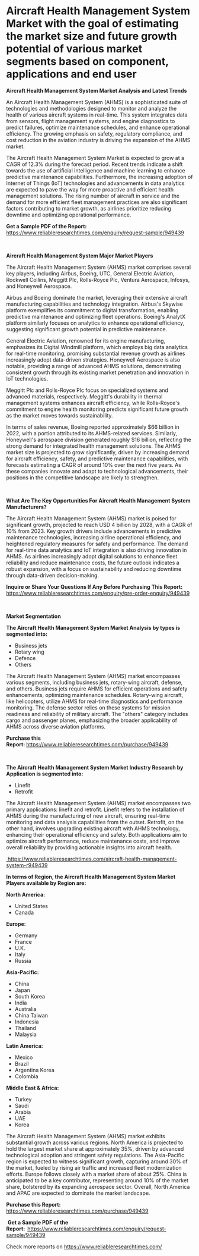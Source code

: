<p><h1>Aircraft Health Management System Market with the goal of estimating the market size and future growth potential of various market segments based on component, applications and end user</h1></p><p><strong>Aircraft Health Management System Market Analysis and Latest Trends</strong></p>
<p><p>An Aircraft Health Management System (AHMS) is a sophisticated suite of technologies and methodologies designed to monitor and analyze the health of various aircraft systems in real-time. This system integrates data from sensors, flight management systems, and engine diagnostics to predict failures, optimize maintenance schedules, and enhance operational efficiency. The growing emphasis on safety, regulatory compliance, and cost reduction in the aviation industry is driving the expansion of the AHMS market. </p><p>The Aircraft Health Management System Market is expected to grow at a CAGR of 12.3% during the forecast period. Recent trends indicate a shift towards the use of artificial intelligence and machine learning to enhance predictive maintenance capabilities. Furthermore, the increasing adoption of Internet of Things (IoT) technologies and advancements in data analytics are expected to pave the way for more proactive and efficient health management solutions. The rising number of aircraft in service and the demand for more efficient fleet management practices are also significant factors contributing to market growth, as airlines prioritize reducing downtime and optimizing operational performance.</p></p>
<p><strong>Get a Sample PDF of the Report:&nbsp;</strong> <a href="https://www.reliableresearchtimes.com/enquiry/request-sample/949439?utm_campaign=2006&utm_medium=2&utm_source=Github&utm_content=ia&utm_term=06032025&utm_id=aircraft-health-management-system">https://www.reliableresearchtimes.com/enquiry/request-sample/949439</a></p>
<p>&nbsp;</p>
<p><strong>Aircraft Health Management System Major Market Players</strong></p>
<p><p>The Aircraft Health Management System (AHMS) market comprises several key players, including Airbus, Boeing, UTC, General Electric Aviation, Rockwell Collins, Meggitt Plc, Rolls-Royce Plc, Ventura Aerospace, Infosys, and Honeywell Aerospace. </p><p>Airbus and Boeing dominate the market, leveraging their extensive aircraft manufacturing capabilities and technology integration. Airbus's Skywise platform exemplifies its commitment to digital transformation, enabling predictive maintenance and optimizing fleet operations. Boeing's AnalytX platform similarly focuses on analytics to enhance operational efficiency, suggesting significant growth potential in predictive maintenance.</p><p>General Electric Aviation, renowned for its engine manufacturing, emphasizes its Digital Windmill platform, which employs big data analytics for real-time monitoring, promising substantial revenue growth as airlines increasingly adopt data-driven strategies. Honeywell Aerospace is also notable, providing a range of advanced AHMS solutions, demonstrating consistent growth through its existing market penetration and innovation in IoT technologies.</p><p>Meggitt Plc and Rolls-Royce Plc focus on specialized systems and advanced materials, respectively. Meggitt's durability in thermal management systems enhances aircraft efficiency, while Rolls-Royce's commitment to engine health monitoring predicts significant future growth as the market moves towards sustainability.</p><p>In terms of sales revenue, Boeing reported approximately $66 billion in 2022, with a portion attributed to its AHMS-related services. Similarly, Honeywell's aerospace division generated roughly $16 billion, reflecting the strong demand for integrated health management solutions. The AHMS market size is projected to grow significantly, driven by increasing demand for aircraft efficiency, safety, and predictive maintenance capabilities, with forecasts estimating a CAGR of around 10% over the next five years. As these companies innovate and adapt to technological advancements, their positions in the competitive landscape are likely to strengthen.</p></p>
<p>&nbsp;</p>
<p><strong>What Are The Key Opportunities For Aircraft Health Management System Manufacturers?</strong></p>
<p><p>The Aircraft Health Management System (AHMS) market is poised for significant growth, projected to reach USD 4 billion by 2028, with a CAGR of 10% from 2023. Key growth drivers include advancements in predictive maintenance technologies, increasing airline operational efficiency, and heightened regulatory measures for safety and performance. The demand for real-time data analytics and IoT integration is also driving innovation in AHMS. As airlines increasingly adopt digital solutions to enhance fleet reliability and reduce maintenance costs, the future outlook indicates a robust expansion, with a focus on sustainability and reducing downtime through data-driven decision-making.</p></p>
<p><strong>Inquire or Share Your Questions If Any Before Purchasing This Report:</strong> <a href="https://www.reliableresearchtimes.com/enquiry/pre-order-enquiry/949439?utm_campaign=2006&utm_medium=2&utm_source=Github&utm_content=ia&utm_term=06032025&utm_id=aircraft-health-management-system">https://www.reliableresearchtimes.com/enquiry/pre-order-enquiry/949439</a></p>
<p>&nbsp;</p>
<p><strong>Market Segmentation</strong></p>
<p><strong>The Aircraft Health Management System Market Analysis by types is segmented into:</strong></p>
<p><ul><li>Business jets</li><li>Rotary wing</li><li>Defence</li><li>Others</li></ul></p>
<p><p>The Aircraft Health Management System (AHMS) market encompasses various segments, including business jets, rotary-wing aircraft, defense, and others. Business jets require AHMS for efficient operations and safety enhancements, optimizing maintenance schedules. Rotary-wing aircraft, like helicopters, utilize AHMS for real-time diagnostics and performance monitoring. The defense sector relies on these systems for mission readiness and reliability of military aircraft. The "others" category includes cargo and passenger planes, emphasizing the broader applicability of AHMS across diverse aviation platforms.</p></p>
<p><strong>Purchase this Report:&nbsp;</strong><a href="https://www.reliableresearchtimes.com/purchase/949439?utm_campaign=2006&utm_medium=2&utm_source=Github&utm_content=ia&utm_term=06032025&utm_id=aircraft-health-management-system">https://www.reliableresearchtimes.com/purchase/949439</a></p>
<p>&nbsp;</p>
<p><strong>The Aircraft Health Management System Market Industry Research by Application is segmented into:</strong></p>
<p><ul><li>Linefit</li><li>Retrofit</li></ul></p>
<p><p>The Aircraft Health Management System (AHMS) market encompasses two primary applications: linefit and retrofit. Linefit refers to the installation of AHMS during the manufacturing of new aircraft, ensuring real-time monitoring and data analysis capabilities from the outset. Retrofit, on the other hand, involves upgrading existing aircraft with AHMS technology, enhancing their operational efficiency and safety. Both applications aim to optimize aircraft performance, reduce maintenance costs, and improve overall reliability by providing actionable insights into aircraft health.</p></p>
<p><a href="https://www.reliableresearchtimes.com/aircraft-health-management-system-r949439?utm_campaign=2006&utm_medium=2&utm_source=Github&utm_content=ia&utm_term=06032025&utm_id=aircraft-health-management-system">&nbsp;https://www.reliableresearchtimes.com/aircraft-health-management-system-r949439</a></p>
<p><strong>In terms of Region, the Aircraft Health Management System Market Players available by Region are:</strong></p>
<p>
    <p> <strong> North America: </strong>
        <ul>
            <li>United States</li>
            <li>Canada</li>
        </ul>
        </p> 
    <p> <strong> Europe: </strong>
        <ul>
            <li>Germany</li>
            <li>France</li>
            <li>U.K.</li>
            <li>Italy</li>
            <li>Russia</li>
        </ul>
        </p> 
    <p> <strong> Asia-Pacific: </strong>
        <ul>
            <li>China</li>
            <li>Japan</li>
            <li>South Korea</li>
            <li>India</li>
            <li>Australia</li>
            <li>China Taiwan</li>
            <li>Indonesia</li>
            <li>Thailand</li>
            <li>Malaysia</li>
        </ul>
        </p> 
    <p> <strong> Latin America: </strong>
        <ul>
            <li>Mexico</li>
            <li>Brazil</li>
            <li>Argentina Korea</li>
            <li>Colombia</li>
        </ul>
        </p> 
    <p> <strong> Middle East & Africa: </strong>
        <ul>
            <li>Turkey</li>
            <li>Saudi</li>
            <li>Arabia</li>
            <li>UAE</li>
            <li>Korea</li>
        </ul>
    </p>
    </p>
<p><p>The Aircraft Health Management System (AHMS) market exhibits substantial growth across various regions. North America is projected to hold the largest market share at approximately 35%, driven by advanced technological adoption and stringent safety regulations. The Asia-Pacific region is expected to witness significant growth, capturing around 30% of the market, fueled by rising air traffic and increased fleet modernization efforts. Europe follows closely with a market share of about 25%. China is anticipated to be a key contributor, representing around 10% of the market share, bolstered by its expanding aerospace sector. Overall, North America and APAC are expected to dominate the market landscape.</p></p>
<p><strong>Purchase this Report: </strong><a href="https://www.reliableresearchtimes.com/purchase/949439?utm_campaign=2006&utm_medium=2&utm_source=Github&utm_content=ia&utm_term=06032025&utm_id=aircraft-health-management-system">https://www.reliableresearchtimes.com/purchase/949439</a></p>
<p>&nbsp;<strong>Get a Sample PDF of the Report:&nbsp;&nbsp;</strong><a href="https://www.reliableresearchtimes.com/enquiry/request-sample/949439?utm_campaign=2006&utm_medium=2&utm_source=Github&utm_content=ia&utm_term=06032025&utm_id=aircraft-health-management-system">https://www.reliableresearchtimes.com/enquiry/request-sample/949439</a></p>
<p><strong></strong></p>
<p>Check more reports on <a href="https://www.reliableresearchtimes.com/?utm_campaign=2006&utm_medium=2&utm_source=Github&utm_content=ia&utm_term=06032025&utm_id=aircraft-health-management-system">https://www.reliableresearchtimes.com/</a></p>